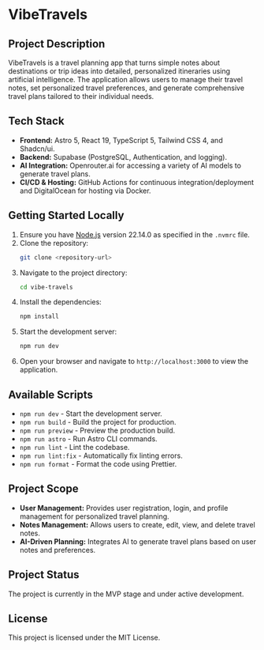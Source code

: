 # VibeTravels

## Project Description

VibeTravels is a travel planning app that turns simple notes about destinations or trip ideas into detailed, personalized itineraries using artificial intelligence. The application allows users to manage their travel notes, set personalized travel preferences, and generate comprehensive travel plans tailored to their individual needs.

## Tech Stack

- **Frontend:** Astro 5, React 19, TypeScript 5, Tailwind CSS 4, and Shadcn/ui.
- **Backend:** Supabase (PostgreSQL, Authentication, and logging).
- **AI Integration:** Openrouter.ai for accessing a variety of AI models to generate travel plans.
- **CI/CD & Hosting:** GitHub Actions for continuous integration/deployment and DigitalOcean for hosting via Docker.

## Getting Started Locally

1. Ensure you have [Node.js](https://nodejs.org/) version 22.14.0 as specified in the `.nvmrc` file.
2. Clone the repository:
   ```bash
   git clone <repository-url>
   ```
3. Navigate to the project directory:
   ```bash
   cd vibe-travels
   ```
4. Install the dependencies:
   ```bash
   npm install
   ```
5. Start the development server:
   ```bash
   npm run dev
   ```
6. Open your browser and navigate to `http://localhost:3000` to view the application.

## Available Scripts

- `npm run dev` - Start the development server.
- `npm run build` - Build the project for production.
- `npm run preview` - Preview the production build.
- `npm run astro` - Run Astro CLI commands.
- `npm run lint` - Lint the codebase.
- `npm run lint:fix` - Automatically fix linting errors.
- `npm run format` - Format the code using Prettier.

## Project Scope

- **User Management:** Provides user registration, login, and profile management for personalized travel planning.
- **Notes Management:** Allows users to create, edit, view, and delete travel notes.
- **AI-Driven Planning:** Integrates AI to generate travel plans based on user notes and preferences.

## Project Status

The project is currently in the MVP stage and under active development.

## License

This project is licensed under the MIT License. 
